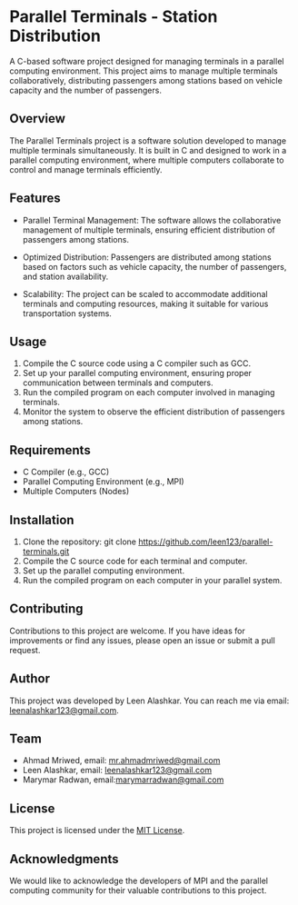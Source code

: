 # Parallel Terminals - Station Distribution

A C-based software project designed for managing terminals in a parallel computing environment. This project aims to manage multiple terminals collaboratively, distributing passengers among stations based on vehicle capacity and the number of passengers.

## Overview

The Parallel Terminals project is a software solution developed to manage multiple terminals simultaneously. It is built in C and designed to work in a parallel computing environment, where multiple computers collaborate to control and manage terminals efficiently.

## Features

- Parallel Terminal Management: The software allows the collaborative management of multiple terminals, ensuring efficient distribution of passengers among stations.

- Optimized Distribution: Passengers are distributed among stations based on factors such as vehicle capacity, the number of passengers, and station availability.

- Scalability: The project can be scaled to accommodate additional terminals and computing resources, making it suitable for various transportation systems.

## Usage

1. Compile the C source code using a C compiler such as GCC.
2. Set up your parallel computing environment, ensuring proper communication between terminals and computers.
3. Run the compiled program on each computer involved in managing terminals.
4. Monitor the system to observe the efficient distribution of passengers among stations.

## Requirements

- C Compiler (e.g., GCC)
- Parallel Computing Environment (e.g., MPI)
- Multiple Computers (Nodes)

## Installation

1. Clone the repository: git clone https://github.com/leen123/parallel-terminals.git
2. Compile the C source code for each terminal and computer.
3. Set up the parallel computing environment.
4. Run the compiled program on each computer in your parallel system.

## Contributing

Contributions to this project are welcome. If you have ideas for improvements or find any issues, please open an issue or submit a pull request.

## Author

This project was developed by Leen Alashkar. You can reach me via email: leenalashkar123@gmail.com.

## Team

- Ahmad Mriwed, email: mr.ahmadmriwed@gmail.com
- Leen Alashkar, email: leenalashkar123@gmail.com
- Marymar Radwan, email:marymarradwan@gmail.com

## License

This project is licensed under the [MIT License](LICENSE).

## Acknowledgments

We would like to acknowledge the developers of MPI and the parallel computing community for their valuable contributions to this project.
